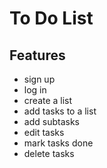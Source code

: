 # To Do List

## Features

- sign up
- log in
- create a list
- add tasks to a list
- add subtasks
- edit tasks
- mark tasks done
- delete tasks
